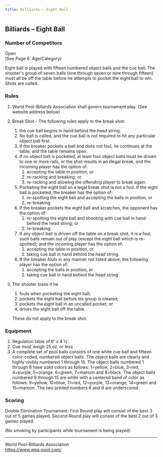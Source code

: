 ```yaml
---
title: Billiards – Eight Ball
---
```


## Billiards – Eight Ball

### Number of Competitors

Open \
(See Page 6: Age/Category)

Eight ball is played with fifteen numbered object balls and the cue ball. The shooter's group of seven balls (one through seven or nine through fifteen) must all be off the table before he attempts to pocket the eight ball to win. Shots are called.

### Rules

1. World Pool-Billiards Association shall govern tournament play. (See website address below)
2. Break Shot - The following rules apply to the break shot:
    1. the cue ball begins in hand behind the head string.
    2. No ball is called, and the cue ball is not required to hit any particular object ball first.
    3. If the breaker pockets a ball and does not foul, he continues at the table, and the table remains open.
    4. If no object ball is pocketed, at least four object balls must be driven to one or more rails, or the shot results in an illegal break, and the incoming player has the option of:
        1. accepting the table in position, or
        2. re-racking and breaking, or
        3. re-racking and allowing the offending player to break again.
    5. Pocketing the eight ball on a legal break shot is not a foul. If the eight ball is pocketed, the breaker has the option of:
        1. re-spotting the eight ball and accepting the balls in position, or
        2. re-breaking.
    6. If the breaker pockets the eight ball and scratches, the opponent has the option of:
        1. re-spotting the eight ball and shooting with cue ball in hand behind the head string; or
        2. re-breaking.
    7. If any object ball is driven off the table on a break shot, it is a foul; such balls remain out of play (except the eight ball which is re-spotted); and the incoming player has the option of:
        1. accepting the table in position, or
        2. taking cue ball in hand behind the head string.
    8. If the breaker fouls in any manner not listed above, the following player has the option of:
        1. accepting the balls in position, or
        2. taking cue ball in hand behind the head string
3. The shooter loses if he
    1. fouls when pocketing the eight ball;
    2. pockets the eight ball before his group is cleared;
    3. pockets the eight ball in an uncalled pocket; or
    4. drives the eight ball off the table.

    These do not apply to the break shot.

### Equipment

1. Regulation table of 9' x 4 ½'.
2. Cue must weigh 25 oz. or less
3. A complete set of pool balls consists of one white cue ball and fifteen color-coded, numbered object balls. The object balls are clearly and highly visibly numbered 1 through 15. The object balls numbered 1 through 8 have solid colors as follows: 1=yellow, 2=blue, 3=red, 4=purple, 5=orange, 6=green, 7=maroon and 8=black. The object balls numbered 9 through 15 are white with a centered band of color as follows: 9=yellow, 10=blue, 11=red, 12=purple, 13=orange, 14=green and 15=maroon. The two printed numbers 6 and 9 are underscored.

### Scoring

Double Elimination Tournament: First Round play will consist of the best 3 out of 5 games played. Second Round play will consist of the best 2 out of 3 games played.

(No smoking by participants while tournament is being played)

---

World Pool-Billiards Association \
<https://www.wpa-pool.com/>